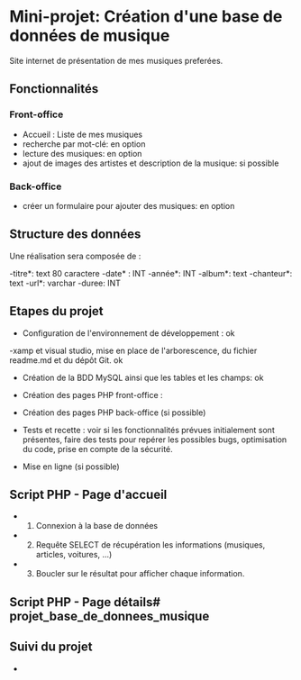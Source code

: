 # Mini-projet: Création d'une base de données de musique
 
Site internet de présentation de mes musiques preferées.
 
## Fonctionnalités
 
### Front-office
- Accueil : Liste de mes musiques
- recherche par mot-clé: en option
- lecture des musiques: en option
- ajout de images des artistes et description de la musique: si possible
 
### Back-office
- créer un formulaire pour ajouter des musiques: en option

## Structure des données
 
Une réalisation sera composée de :

-titre*: text 80 caractere
-date* : INT
-année*: INT
-album*: text
-chanteur*: text
-url*: varchar
-duree: INT

 
## Etapes du projet
 
- Configuration de l'environnement de développement : ok

-xamp et visual studio, mise en place de l'arborescence, du fichier readme.md et du dépôt Git. ok

- Création de la BDD MySQL ainsi que les tables et les champs:  ok

- Création des pages PHP front-office : 

- Création des pages PHP 
back-office (si possible)
- Tests et recette : voir si les fonctionnalités prévues initialement sont présentes, faire des tests pour repérer les possibles bugs, optimisation du code, prise en compte de la sécurité.
- Mise en ligne (si possible)
 
## Script PHP - Page d'accueil
 
- 1) Connexion à la base de données
- 2) Requête SELECT de récupération les informations (musiques, articles, voitures, ...)
- 3) Boucler sur le résultat pour afficher chaque information.
 
## Script PHP - Page détails# projet_base_de_donnees_musique



## Suivi du projet
- 
